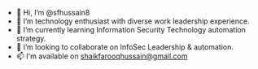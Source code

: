 - 👋 Hi, I’m @sfhussain8
- 👀 I’m technology enthusiast with diverse work leadership experience.
- 🌱 I’m currently learning Information Security Technology automation strategy.
- 💞️ I’m looking to collaborate on InfoSec Leadership & automation.
- 📫 I'm available on shaikfarooqhussain@gmail.com

<!---
sfhussain8/sfhussain8 is a ✨ special ✨ repository because its `README.md` (this file) appears on your GitHub profile.
You can click the Preview link to take a look at your changes.
--->
